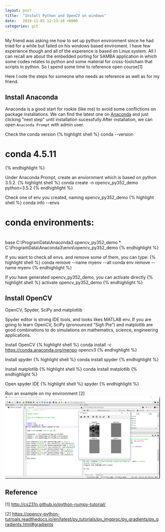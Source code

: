 ```yaml
---
layout: post
title:  "Install Python and OpenCV on windows"
date:   2018-11-01 12:23:10 +0800
categories: git
---
```


My friend was asking me how to set up python environment since he had tried for a while but failed on his windows based enviroment.
I have few experience though and all of the experence is based on Linux system. All I can recall are about the embedded porting for SAMBA application 
in which some codes relates to python and some material for cross-toolchain that scripts in python. So I spend some time to reference open course[1]

Here I note the steps for someone who needs as reference as well as for my friend. 

Install Anaconda
---
Anaconda is a good start for rookie (like me) to avoid some conflictions on package installations. We can find the latest one on [Anaconda](https://www.anaconda.com/download/) and just clicking "next step" until installation sucessfully.After installation, we can open `Anaconda Prompt` with admin user.

Check the conda version 
{% highlight shell %}
conda --version
# conda 4.5.11
{% endhighlight %}

Under Anaconda Prompt, create an enviornment which is based on python 3.5.2.
{% highlight shell %}
conda create -n opencv_py352_demo python=3.5.2
{% endhighlight %}

Check one of env you created, naming opencv_py352_demo
{% highlight shell %}
conda info --envs
# conda environments:
#
base                     C:\ProgramData\Anaconda3
opencv_py352_demo     *  C:\ProgramData\Anaconda3\envs\opencv_py352_demo
{% endhighlight %}

If you want to check all envs. and remove some of them, you can type:
{% highlight shell %}
conda remove --name myenv --all
conda env remove --name myenv
{% endhighlight %}

If you have generated opencv_py352_demo, you can activate directly
{% highlight shell %}
activate opencv_py352_demo
{% endhighlight %}

Install OpenCV
---

OpenCV, Spyder, SciPy and matplotlib

Spyder editor is strong IDE tools, and looks likes MATLAB env. If you are going to learn OpenCV, SciPy (pronounced “Sigh Pie”) and matplotlib are good combinations to do simulations on mathematics, science, engineering applications.

Install OpenCV
{% highlight shell %}
conda install -c https://conda.anaconda.org/menpo opencv3
{% endhighlight %}

Install spyder
{% highlight shell %}
conda install spyder
{% endhighlight %}

Install matplotlib
{% highlight shell %}
conda install matplotlib
{% endhighlight %}

Open spyder IDE
{% highlight shell %}
spyder
{% endhighlight %}

Run an example on my environment [2]
![pic01](/media/images/spyder_python.png)

Reference
---
[1] http://cs231n.github.io/python-numpy-tutorial/

[2] https://opencv-python-tutroals.readthedocs.io/en/latest/py_tutorials/py_imgproc/py_gradients/py_gradients.html#gradients


